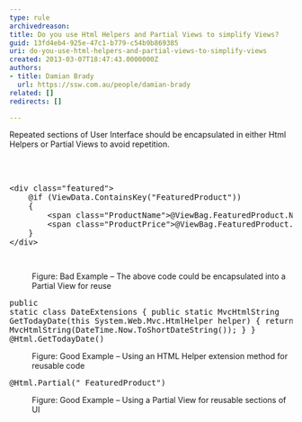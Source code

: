 ```yaml
---
type: rule
archivedreason: 
title: Do you use Html Helpers and Partial Views to simplify Views?
guid: 13fd4eb4-925e-47c1-b779-c54b9b869385
uri: do-you-use-html-helpers-and-partial-views-to-simplify-views
created: 2013-03-07T18:47:43.0000000Z
authors:
- title: Damian Brady
  url: https://ssw.com.au/people/damian-brady
related: []
redirects: []

---
```



<p>Repeated sections of User Interface should be encapsulated in either Html Helpers or Partial Views to avoid repetition.</p>
<br><excerpt class='endintro'></excerpt><br>
<dl class="badImage"><dt><div class="greyBox"><pre>&lt;div class=&quot;featured&quot;&gt;
    @if (ViewData.ContainsKey(&quot;FeaturedProduct&quot;))
    &#123;
        &lt;span class=&quot;ProductName&quot;&gt;@ViewBag.FeaturedProduct.Name&lt;/span&gt;
        &lt;span class=&quot;ProductPrice&quot;&gt;@ViewBag.FeaturedProduct.Price&lt;/span&gt;
    &#125;
&lt;/div&gt;

</pre></div></dt><dd>Figure&#58; Bad Example – The above code could be encapsulated into a Partial View for reuse</dd></dl><dl class="goodImage"><dt><div class="greyBox"><pre>public static class DateExtensions
&#123;
    public static MvcHtmlString GetTodayDate(this System.Web.Mvc.HtmlHelper helper)
    &#123;
        return new MvcHtmlString(DateTime.Now.ToShortDateString());
    &#125;
&#125;
@Html.GetTodayDate()
</pre></div></dt><dd>Figure&#58; Good Example – Using an HTML Helper extension method for reusable code</dd></dl><dl class="goodImage"><dt><div class="greyBox"><pre>@Html.Partial(&quot;_FeaturedProduct&quot;)
</pre></div></dt><dd>Figure&#58; Good Example – Using a Partial View for reusable sections of UI</dd></dl>



